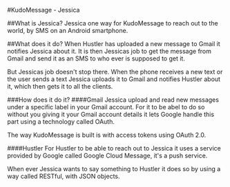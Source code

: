 #KudoMessage - Jessica

##What is Jessica?
Jessica one way for KudoMessage to reach out to the world, by SMS on an Android smartphone.

##What does it do?
When Hustler has uploaded a new message to Gmail it notifies Jessica about it.
It is then Jessicas job to get the message from Gmail and send it as an SMS to who ever is supposed to get it.

But Jessicas job doesn't stop there. When the phone receives a new text or the user sends a text Jessica uploads it to Gmail and notifies Hustler about it, 
which then gets it to all the clients.

###How does it do it?
####Gmail
Jessica upload and read new messages under a specific label in your Gmail account. 
For it to be abel to do so without you giving it your Gmail account details it lets Google handle this part using a technology called OAuth.

The way KudoMessage is built is with access tokens using OAuth 2.0.

####Hustler
For Hustler to be able to reach out to Jessica it uses a service provided by Google called Google Cloud Message, it's a push service.

When ever Jessica wants to say something to Hustler it does so by using a way called RESTful, with JSON objects.
